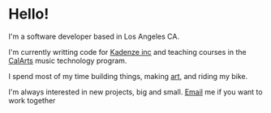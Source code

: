 # Hello!

I'm a software developer based in Los Angeles CA. 

I'm currently writting code for [Kadenze inc](http://kadenze.com) and teaching courses in the [CalArts](https://calarts.edu/) music technology program.

I spend most of my time building things, making [art](https://www.instagram.com/dexterwritescode/), and riding my bike.

I'm always interested in new projects, big and small. [Email](mailto:dexterjshepherd@gmail.com) me if you want to work together
